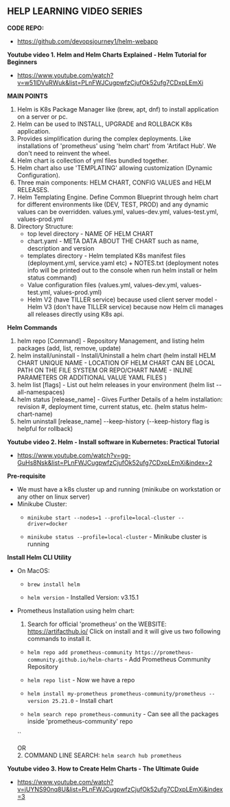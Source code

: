 ## HELP LEARNING VIDEO SERIES ##

**CODE REPO:**
- https://github.com/devopsjourney1/helm-webapp

**Youtube video 1. Helm and Helm Charts Explained - Helm Tutorial for Beginners**
- https://www.youtube.com/watch?v=w51lDVuRWuk&list=PLnFWJCugpwfzCjufOk52ufg7CDxpLEmXi

**MAIN POINTS**
1. Helm is K8s Package Manager like (brew, apt, dnf) to install application on a server or pc.
2. Helm can be used to INSTALL, UPGRADE and ROLLBACK K8s application.
3. Provides simplification during the complex deployments. Like installations of 'prometheus' using 'helm chart' from 'Artifact Hub'. We don't need to reinvent the wheel.
4. Helm chart is collection of yml files bundled together.
5. Helm chart also use 'TEMPLATING' allowing customization (Dynamic Configuration).
6. Three main components: HELM CHART, CONFIG VALUES and HELM RELEASES.
7. Helm Templating Engine. Define Common Blueprint through helm chart for different environments like (DEV, TEST, PROD) and any dynamic values can be overridden. values.yml, values-dev.yml, values-test.yml, values-prod.yml
8. Directory Structure:   
   - top level directory - NAME OF HELM CHART
   - chart.yaml - META DATA ABOUT THE CHART such as name, description and version
   - templates directory - Helm templated K8s manifest files (deployment.yml, service.yaml etc) + NOTES.txt (deployment notes info will be printed out to the console when run helm install or helm status command)
   - Value configuration files (values.yml, values-dev.yml, values-test.yml, values-prod.yml)
   - Helm V2 (have TILLER service) because used client server model - Helm V3 (don't have TILLER service) because now Helm cli manages all releases directly using K8s api.

**Helm Commands**
1. helm repo [Command]      - Repository Management, and listing helm packages (add, list, remove, update)
2. helm install/uninstall   - Install/Uninstall a helm chart (helm install HELM CHART UNIQUE NAME - LOCATION OF HELM CHART CAN BE LOCAL PATH ON THE FILE SYSTEM OR REPO/CHART NAME - INLINE PARAMETERS OR ADDITIONAL VALUE YAML FILES )
3. helm list [flags]        - List out helm releases in your environment (helm list --all-namespaces)
4. helm status [release_name]    - Gives Further Details of a helm installation: revision #, deployment time, current status, etc. (helm status helm-chart-name)
5. helm uninstall [release_name] --keep-history     (--keep-history flag is helpful for rollback)


**Youtube video 2. Helm - Install software in Kubernetes: Practical Tutorial**
- https://www.youtube.com/watch?v=gg-GuHs8Nsk&list=PLnFWJCugpwfzCjufOk52ufg7CDxpLEmXi&index=2

**Pre-requisite**
- We must have a k8s cluster up and running (minikube on workstation or any other on linux server)
- Minikube Cluster:
    - `minikube start --nodes=1 --profile=local-cluster --driver=docker`

    - `minikube status --profile=local-cluster`     - Minikube cluster is running

**Install Helm CLI Utility**
- On MacOS: 
    - `brew install helm`

    - `helm version`      - Installed Version: v3.15.1

- Prometheus Installation using helm chart: 
  1. Search for official 'prometheus' on the WEBSITE: https://artifacthub.io/     Click on install and it will give us two following commands to install it.

    - `helm repo add prometheus-community https://prometheus-community.github.io/helm-charts`   - Add Prometheus Community Repository

    - `helm repo list`          -  Now we have a repo

    - `helm install my-prometheus prometheus-community/prometheus --version 25.21.0`            - Install chart

    - `helm search repo prometheus-community`       - Can see all the packages inside 'prometheus-community' repo

  ``

  OR  
  2. COMMAND LINE SEARCH: `helm search hub prometheus`





**Youtube video 3. How to Create Helm Charts - The Ultimate Guide**
- https://www.youtube.com/watch?v=jUYNS90nq8U&list=PLnFWJCugpwfzCjufOk52ufg7CDxpLEmXi&index=3

